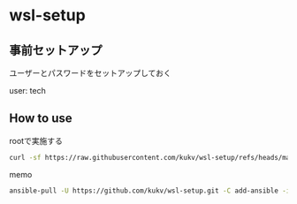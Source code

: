 # wsl-setup

## 事前セットアップ

ユーザーとパスワードをセットアップしておく

user: tech

## How to use

rootで実施する

```bash
curl -sf https://raw.githubusercontent.com/kukv/wsl-setup/refs/heads/main/init.sh | bash -s
```

memo

```bash
ansible-pull -U https://github.com/kukv/wsl-setup.git -C add-ansible -i inventory.yaml playbook.yaml
```
